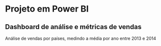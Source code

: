 # Projeto em Power BI
## Dashboard de análise e métricas de vendas

Análise de vendas por países, medindo a média por ano entre 2013 e 2014
